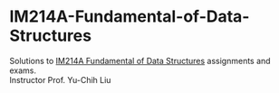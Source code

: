# IM214A-Fundamental-of-Data-Structures

Solutions to [IM214A Fundamental of Data Structures](https://portalfun.yzu.edu.tw/cosSelect/Cos_Plan.aspx?y=111&s=1&id=IM214&c=A) assignments and exams.
<br>
Instructor Prof. Yu-Chih Liu
